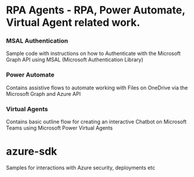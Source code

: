 # RPA Agents - RPA, Power Automate, Virtual Agent related work.

### MSAL Authentication

Sample code with instructions on how to Authenticate with the Microsoft Graph API using MSAL (Microsoft Authentication Library)

### Power Automate

Contains assistive flows to automate working with Files on OneDrive via the Microsoft Graph and Azure API

### Virtual Agents

Contains basic outline flow for creating an interactive Chatbot on Microsoft Teams using Microsoft Power Virtual Agents
# azure-sdk
Samples for interactions with Azure security, deployments etc
